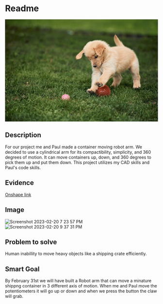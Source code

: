 # Readme
![photo](https://github.com/Pweder69/RobotArm/blob/master/media/Pasted%20image%2020221009214700.jpeg)

## Description
For our project me and Paul made a container moving robot arm. We decided to use a cylindrical arm for its compactibility, simplicity, and 360 degrees of motion. It can move containers up, down, and 360 degrees to pick them up and put them down. This project utilizes my CAD skills and Paul's code skills.

## Evidence
[Onshape link](https://cvilleschools.onshape.com/documents/76a12370002b4e158dc0ff90/w/c6fda5d17cd50b6392bebcc0/e/56504ddeac2f6499c6a38d30)

## Image 
![Screenshot 2023-02-20 7 23 57 PM](https://user-images.githubusercontent.com/112962227/220508171-789f33d6-3d0f-4e3b-8c73-03659eae5918.png)
![Screenshot 2023-02-20 9 37 31 PM](https://user-images.githubusercontent.com/112962227/220508196-492cb181-0eec-4735-85d5-0e812b9c224c.png)

## Problem to solve 
Human inabillity to move heavy objects like a shipping crate efficiently.

## Smart Goal
By February 31st we will have built a Robot arm that can move a minature shippng container in 3 different axis of motion. When me and Paul move the potentiometers it will go up or down and when we press the button the claw will grab.

